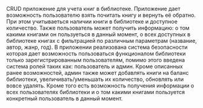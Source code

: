 CRUD приложение для учета книг в библиотеке.
Приложение дает возможность пользователю взять почитать книгу и вернуть её обратно. При этом учитываеться наличии книги в библиотеке и 
доступное количество. Также пользователь может получить информацию: о том какими книгами он пользуеться в данный момент, 
о всех доступных в библиотеке книгах с фильтрацией по различным параметрам (название, автор, жанр, год). 
В приложении реализована система безопасности которая дает возможность пользоваться функционалом библиотеки только зарегистрированным 
пользователям, помимо этого введена система ролей таких как: пользователь и админ. 
Кроме описанных ранее возможностей, админ также может добавлять книги на баланс библиотеки, увеличивать/уменьшать их количество, 
обновлять или вовсе удалять. Кроме того есть возможность получения информации о всех пользователях библиотеки и о том какими книгами 
пользуется конкретный пользователь в данный момент. 
